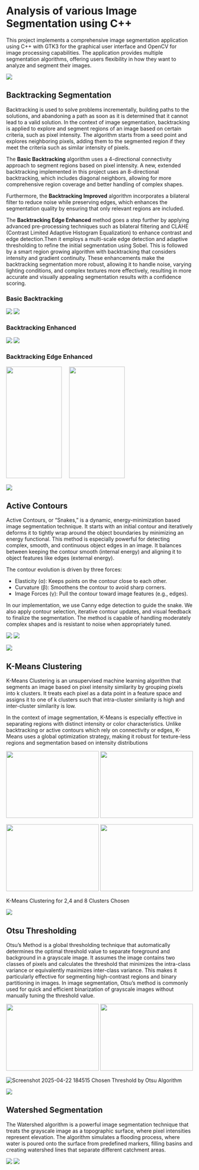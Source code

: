 # Analysis of various Image Segmentation using C++

This project implements a comprehensive image segmentation application using C++ with GTK3 for the graphical user interface and OpenCV for image processing capabilities. The application provides multiple segmentation algorithms, offering users flexibility in how they want to analyze and segment their images.

<img src="misc/bline.gif">

## Backtracking Segmentation

Backtracking is used to solve problems incrementally, building paths to the solutions, and abandoning a path as soon as it is determined that it cannot lead to a valid solution. In the context of image segmentation, backtracking is applied to explore and segment regions of an image based on certain criteria, such as pixel intensity. The algorithm starts from a seed point and explores neighboring pixels, adding them to the segmented region if they meet the criteria such as similar intensity of pixels.

The **Basic Backtracking** algorithm uses a 4-directional connectivity approach to segment regions based on pixel intensity. A new, extended backtracking implemented in this project uses an 8-directional backtracking, which includes diagonal neighbors, allowing for more comprehensive region coverage and better handling of complex shapes. 

Furthermore, the **Backtracking Improved** algorithm incorporates a bilateral filter to reduce noise while preserving edges, which enhances the segmentation quality by ensuring that only relevant regions are included. 

The **Backtracking Edge Enhanced** method goes a step further by applying advanced pre-processing techniques such as bilateral filtering and CLAHE (Contrast Limited Adaptive Histogram Equalization) to enhance contrast and edge detection.Then it employs a multi-scale edge detection and adaptive thresholding to refine the initial segmentation using Sobel. This is followed by a smart region growing algorithm with backtracking that considers intensity and gradient continuity. These enhancements make the backtracking segmentation more robust, allowing it to handle noise, varying lighting conditions, and complex textures more effectively, resulting in more accurate and visually appealing segmentation results with a confidence scoring.


### Basic Backtracking

<img src="Images_applied/backtracking_simple_original.jpg"> <img src="Images_applied/backtracking_simple_applied.jpg">

### Backtracking Enhanced

<img src="Images_applied/backtracking_8dir_org.jpg"> <img src="Images_applied/backtracking_8dir_org_applied.jpg">

### Backtracking Edge Enhanced

<img src="Images_applied/backtracking_edge_enchanced_org.jpg" height="300" width="150"> &nbsp; &nbsp;  <img src="Images_applied/backtracking_edge_enchanced.jpg" height="300" width="150">

<img src="misc/bline.gif">

## Active Contours

Active Contours, or “Snakes,” is a dynamic, energy-minimization based image segmentation technique. It starts with an initial contour and iteratively deforms it to tightly wrap around the object boundaries by minimizing an energy functional. This method is especially powerful for detecting complex, smooth, and continuous object edges in an image. It balances between keeping the contour smooth (internal energy) and aligning it to object features like edges (external energy).

The contour evolution is driven by three forces:
- Elasticity (α): Keeps points on the contour close to each other.
- Curvature (β): Smoothens the contour to avoid sharp corners.
- Image Forces (γ): Pull the contour toward image features (e.g., edges).

In our implementation, we use Canny edge detection to guide the snake. We also apply contour selection, iterative contour updates, and visual feedback to finalize the segmentation. The method is capable of handling moderately complex shapes and is resistant to noise when appropriately tuned.

<img src="Images_applied/active_countors_org.png"> <img src="Images_applied/active_countors_app.png">

<img src="misc/bline.gif">

## K-Means Clustering

K-Means Clustering is an unsupervised machine learning algorithm that segments an image based on pixel intensity similarity by grouping pixels into k clusters. It treats each pixel as a data point in a feature space and assigns it to one of k clusters such that intra-cluster similarity is high and inter-cluster similarity is low. 

In the context of image segmentation, K-Means is especially effective in separating regions with distinct intensity or color characteristics. Unlike backtracking or active contours which rely on connectivity or edges, K-Means uses a global optimization strategy, making it robust for texture-less regions and segmentation based on intensity distributions

<img src="Images_applied/kmeans_org.jpg" height="180" width="250"> <img src="Images_applied/kmeans_2.png" height="180" width="250"> 

<img src="Images_applied/kmeans_4.png" height="180" width="250"> <img src="Images_applied/kmeans_8.png" height="180" width="250">

K-Means Clustering for 2,4 and 8 Clusters Chosen

<img src="misc/bline.gif">

## Otsu Thresholding

Otsu’s Method is a global thresholding technique that automatically determines the optimal threshold value to separate foreground and background in a grayscale image. It assumes the image contains two classes of pixels and calculates the threshold that minimizes the intra-class variance or equivalently maximizes inter-class variance. This makes it particularly effective for segmenting high-contrast regions and binary partitioning in images. In image segmentation, Otsu’s method is commonly used for quick and efficient binarization of grayscale images without manually tuning the threshold value.


<img src="Images_applied/otsu_org.jpg" height="180" width="250"> <img src="Images_applied/otsu_applied.jpg" height="180" width="250"> 

![Screenshot 2025-04-22 184515](https://github.com/user-attachments/assets/17d2654c-ff3a-4c45-a8c8-f8aba7cf9a13)
Chosen Threshold by Otsu Algorithm

<img src="misc/bline.gif">

## Watershed Segmentation

The Watershed algorithm is a powerful image segmentation technique that treats the grayscale image as a topographic surface, where pixel intensities represent elevation. The algorithm simulates a flooding process, where water is poured onto the surface from predefined markers, filling basins and creating watershed lines that separate different catchment areas.

<img src="Images_applied/watershed_org.jpg" > <img src="Images_applied/watershed_applied.jpg"> 

